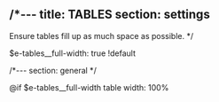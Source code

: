 /*---
title: TABLES
section: settings
---
Ensure tables fill up as much space as possible.
*/

$e-tables__full-width: true !default

/*---
section: general
*/


@if $e-tables__full-width
  table
    width: 100%

